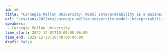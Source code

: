 ```yaml
---
id: a6
title: "Carnegie Mellon University: Model Interpretability as a Business Edge"
url: "sessions/2022mty/carnegie-mellon-university-model-interpretability-as-a-business-edge"
speakers:
 - Carnegie Mellon University
time_start: 2022-12-01T10:00:00-06:00
time_end: 2022-12-28T10:40:00-06:00
draft: false
---
```


